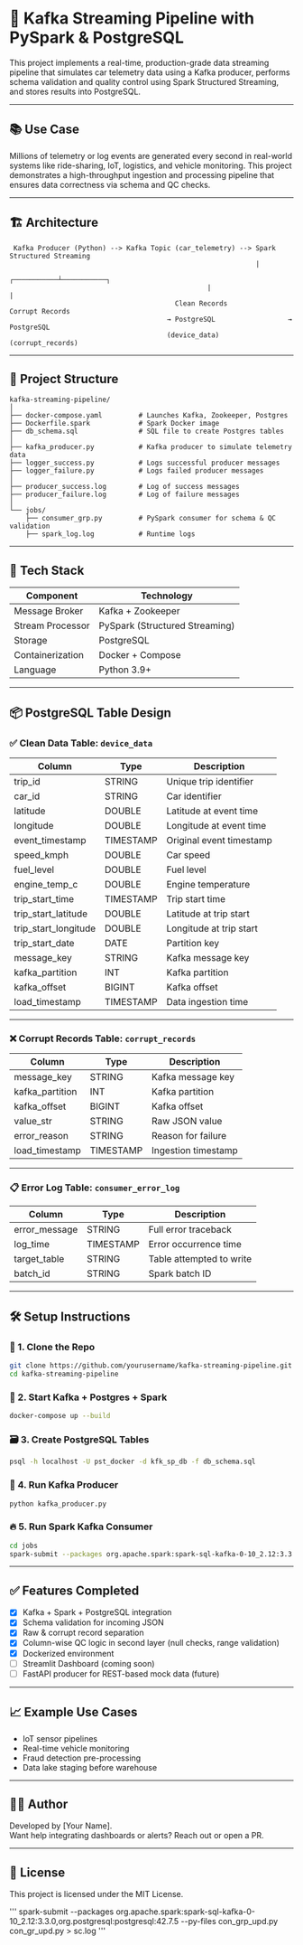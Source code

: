 
# 🚀 Kafka Streaming Pipeline with PySpark & PostgreSQL

This project implements a real-time, production-grade data streaming pipeline that simulates car telemetry data using a Kafka producer, performs schema validation and quality control using Spark Structured Streaming, and stores results into PostgreSQL.

---

## 📚 Use Case

Millions of telemetry or log events are generated every second in real-world systems like ride-sharing, IoT, logistics, and vehicle monitoring. This project demonstrates a high-throughput ingestion and processing pipeline that ensures data correctness via schema and QC checks.

---

## 🏗️ Architecture

```text
 Kafka Producer (Python) --> Kafka Topic (car_telemetry) --> Spark Structured Streaming
                                                             |
                                                 ┌───────────┴───────────┐
                                                 |                       |
                                         Clean Records               Corrupt Records
                                       → PostgreSQL                  → PostgreSQL
                                       (device_data)                 (corrupt_records)
```

---

## 📂 Project Structure

```text
kafka-streaming-pipeline/
│
├── docker-compose.yaml         # Launches Kafka, Zookeeper, Postgres
├── Dockerfile.spark            # Spark Docker image
├── db_schema.sql               # SQL file to create Postgres tables
│
├── kafka_producer.py           # Kafka producer to simulate telemetry data
├── logger_success.py           # Logs successful producer messages
├── logger_failure.py           # Logs failed producer messages
│
├── producer_success.log        # Log of success messages
├── producer_failure.log        # Log of failure messages
│
└── jobs/
    ├── consumer_grp.py         # PySpark consumer for schema & QC validation
    ├── spark_log.log           # Runtime logs
```

---

## 🔧 Tech Stack

| Component         | Technology        |
|------------------|-------------------|
| Message Broker    | Kafka + Zookeeper |
| Stream Processor  | PySpark (Structured Streaming) |
| Storage           | PostgreSQL        |
| Containerization  | Docker + Compose  |
| Language          | Python 3.9+       |

---

## 📦 PostgreSQL Table Design

### ✅ Clean Data Table: `device_data`

| Column               | Type        | Description                       |
|----------------------|-------------|-----------------------------------|
| trip_id              | STRING      | Unique trip identifier            |
| car_id               | STRING      | Car identifier                    |
| latitude             | DOUBLE      | Latitude at event time            |
| longitude            | DOUBLE      | Longitude at event time           |
| event_timestamp      | TIMESTAMP   | Original event timestamp          |
| speed_kmph           | DOUBLE      | Car speed                         |
| fuel_level           | DOUBLE      | Fuel level                        |
| engine_temp_c        | DOUBLE      | Engine temperature                |
| trip_start_time      | TIMESTAMP   | Trip start time                   |
| trip_start_latitude  | DOUBLE      | Latitude at trip start            |
| trip_start_longitude | DOUBLE      | Longitude at trip start           |
| trip_start_date      | DATE        | Partition key                     |
| message_key          | STRING      | Kafka message key                 |
| kafka_partition      | INT         | Kafka partition                   |
| kafka_offset         | BIGINT      | Kafka offset                      |
| load_timestamp       | TIMESTAMP   | Data ingestion time               |

---

### ❌ Corrupt Records Table: `corrupt_records`

| Column          | Type        | Description                       |
|------------------|-------------|-----------------------------------|
| message_key     | STRING      | Kafka message key                 |
| kafka_partition | INT         | Kafka partition                   |
| kafka_offset    | BIGINT      | Kafka offset                      |
| value_str       | STRING      | Raw JSON value                    |
| error_reason    | STRING      | Reason for failure                |
| load_timestamp  | TIMESTAMP   | Ingestion timestamp               |

---

### 📋 Error Log Table: `consumer_error_log`

| Column         | Type        | Description                       |
|----------------|-------------|-----------------------------------|
| error_message  | STRING      | Full error traceback              |
| log_time       | TIMESTAMP   | Error occurrence time             |
| target_table   | STRING      | Table attempted to write          |
| batch_id       | STRING      | Spark batch ID                    |

---

## 🛠️ Setup Instructions

### 🔁 1. Clone the Repo
```bash
git clone https://github.com/yourusername/kafka-streaming-pipeline.git
cd kafka-streaming-pipeline
```

### 🐳 2. Start Kafka + Postgres + Spark
```bash
docker-compose up --build
```

### 🗃️ 3. Create PostgreSQL Tables
```bash
psql -h localhost -U pst_docker -d kfk_sp_db -f db_schema.sql
```

### 🚗 4. Run Kafka Producer
```bash
python kafka_producer.py
```

### 🔥 5. Run Spark Kafka Consumer
```bash
cd jobs
spark-submit --packages org.apache.spark:spark-sql-kafka-0-10_2.12:3.3.0,org.postgresql:postgresql:42.7.5 consumer_grp.py
```

---

## ✅ Features Completed

- [x] Kafka + Spark + PostgreSQL integration
- [x] Schema validation for incoming JSON
- [x] Raw & corrupt record separation
- [x] Column-wise QC logic in second layer (null checks, range validation)
- [x] Dockerized environment
- [ ] Streamlit Dashboard (coming soon)
- [ ] FastAPI producer for REST-based mock data (future)

---

## 📈 Example Use Cases

- IoT sensor pipelines  
- Real-time vehicle monitoring  
- Fraud detection pre-processing  
- Data lake staging before warehouse  

---

## 👨‍💻 Author

Developed by [Your Name].  
Want help integrating dashboards or alerts? Reach out or open a PR.

---

## 📄 License

This project is licensed under the MIT License.

'''
spark-submit --packages org.apache.spark:spark-sql-kafka-0-10_2.12:3.3.0,org.postgresql:postgresql:42.7.5 --py-files con_grp_upd.py con_gr_upd.py > sc.log
'''
